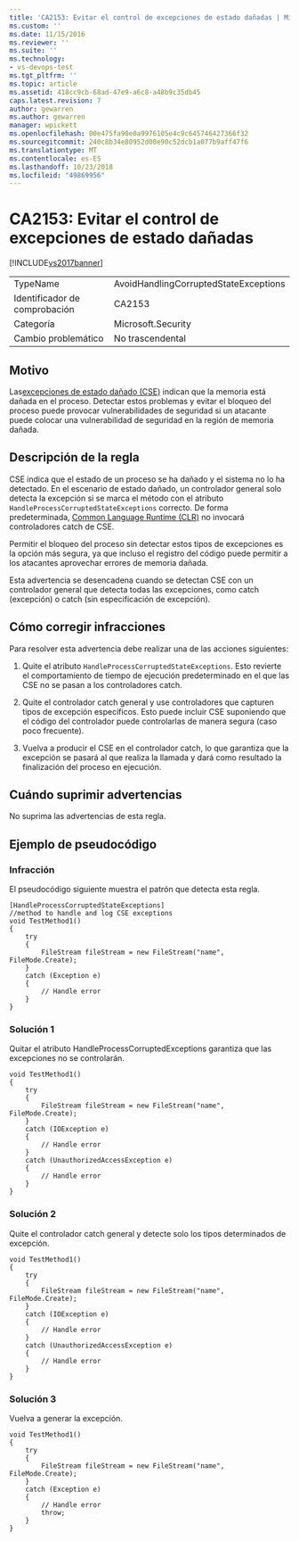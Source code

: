 ```yaml
---
title: 'CA2153: Evitar el control de excepciones de estado dañadas | Microsoft Docs'
ms.custom: ''
ms.date: 11/15/2016
ms.reviewer: ''
ms.suite: ''
ms.technology:
- vs-devops-test
ms.tgt_pltfrm: ''
ms.topic: article
ms.assetid: 418cc9cb-68ad-47e9-a6c8-a48b9c35db45
caps.latest.revision: 7
author: gewarren
ms.author: gewarren
manager: wpickett
ms.openlocfilehash: 00e475fa90e0a9976105e4c9c645746427366f32
ms.sourcegitcommit: 240c8b34e80952d00e90c52dcb1a077b9aff47f6
ms.translationtype: MT
ms.contentlocale: es-ES
ms.lasthandoff: 10/23/2018
ms.locfileid: "49869956"
---
```

# <a name="ca2153-avoid-handling-corrupted-state-exceptions"></a>CA2153: Evitar el control de excepciones de estado dañadas
[!INCLUDE[vs2017banner](../includes/vs2017banner.md)]

|||
|-|-|
|TypeName|AvoidHandlingCorruptedStateExceptions|
|Identificador de comprobación|CA2153|
|Categoría|Microsoft.Security|
|Cambio problemático|No trascendental|

## <a name="cause"></a>Motivo
 Las[excepciones de estado dañado (CSE)](https://msdn.microsoft.com/magazine/dd419661.aspx) indican que la memoria está dañada en el proceso. Detectar estos problemas y evitar el bloqueo del proceso puede provocar vulnerabilidades de seguridad si un atacante puede colocar una vulnerabilidad de seguridad en la región de memoria dañada.

## <a name="rule-description"></a>Descripción de la regla
 CSE indica que el estado de un proceso se ha dañado y el sistema no lo ha detectado. En el escenario de estado dañado, un controlador general solo detecta la excepción si se marca el método con el atributo `HandleProcessCorruptedStateExceptions` correcto. De forma predeterminada, [Common Language Runtime (CLR)](https://msdn.microsoft.com/library/8bs2ecf4.aspx) no invocará controladores catch de CSE.

 Permitir el bloqueo del proceso sin detectar estos tipos de excepciones es la opción más segura, ya que incluso el registro del código puede permitir a los atacantes aprovechar errores de memoria dañada.

 Esta advertencia se desencadena cuando se detectan CSE con un controlador general que detecta todas las excepciones, como catch (excepción) o catch (sin especificación de excepción).

## <a name="how-to-fix-violations"></a>Cómo corregir infracciones
 Para resolver esta advertencia debe realizar una de las acciones siguientes:

 1. Quite el atributo `HandleProcessCorruptedStateExceptions`. Esto revierte el comportamiento de tiempo de ejecución predeterminado en el que las CSE no se pasan a los controladores catch.

 2. Quite el controlador catch general y use controladores que capturen tipos de excepción específicos.  Esto puede incluir CSE suponiendo que el código del controlador puede controlarlas de manera segura (caso poco frecuente).

 3. Vuelva a producir el CSE en el controlador catch, lo que garantiza que la excepción se pasará al que realiza la llamada y dará como resultado la finalización del proceso en ejecución.

## <a name="when-to-suppress-warnings"></a>Cuándo suprimir advertencias
 No suprima las advertencias de esta regla.

## <a name="pseudo-code-example"></a>Ejemplo de pseudocódigo

### <a name="violation"></a>Infracción
 El pseudocódigo siguiente muestra el patrón que detecta esta regla.

```
[HandleProcessCorruptedStateExceptions]
//method to handle and log CSE exceptions
void TestMethod1()
{
    try
    {
        FileStream fileStream = new FileStream("name", FileMode.Create);
    }
    catch (Exception e)
    {
        // Handle error
    }
}
```

### <a name="solution-1"></a>Solución 1
 Quitar el atributo HandleProcessCorruptedExceptions garantiza que las excepciones no se controlarán.

```
void TestMethod1()
{
    try
    {
        FileStream fileStream = new FileStream("name", FileMode.Create);
    }
    catch (IOException e)
    {
        // Handle error
    }
    catch (UnauthorizedAccessException e)
    {
        // Handle error
    }
}
```

### <a name="solution-2"></a>Solución 2
 Quite el controlador catch general y detecte solo los tipos determinados de excepción.

```
void TestMethod1()
{
    try
    {
        FileStream fileStream = new FileStream("name", FileMode.Create);
    }
    catch (IOException e)
    {
        // Handle error
    }
    catch (UnauthorizedAccessException e)
    {
        // Handle error
    }
}
```

### <a name="solution-3"></a>Solución 3
 Vuelva a generar la excepción.

```
void TestMethod1()
{
    try
    {
        FileStream fileStream = new FileStream("name", FileMode.Create);
    }
    catch (Exception e)
    {
        // Handle error
        throw;
    }
}
```




